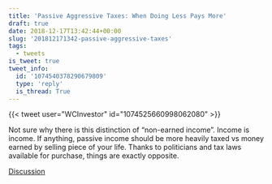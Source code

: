 ```yaml
---
title: 'Passive Aggressive Taxes: When Doing Less Pays More'
draft: true
date: 2018-12-17T13:42:44+00:00
slug: '201812171342-passive-aggressive-taxes'
tags:
  - tweets
is_tweet: true
tweet_info:
  id: '1074540378290679809'
  type: 'reply'
  is_thread: True
---
```




{{< tweet user="WCInvestor" id="1074525660998062080" >}}

Not sure why there is this distinction of “non-earned income”. Income is income. If anything, passive income should be more heavily taxed vs money earned by selling piece of your life. Thanks to politicians and tax laws available for purchase, things are exactly opposite.

[Discussion](https://x.com/sytelus/status/1074540378290679809)
